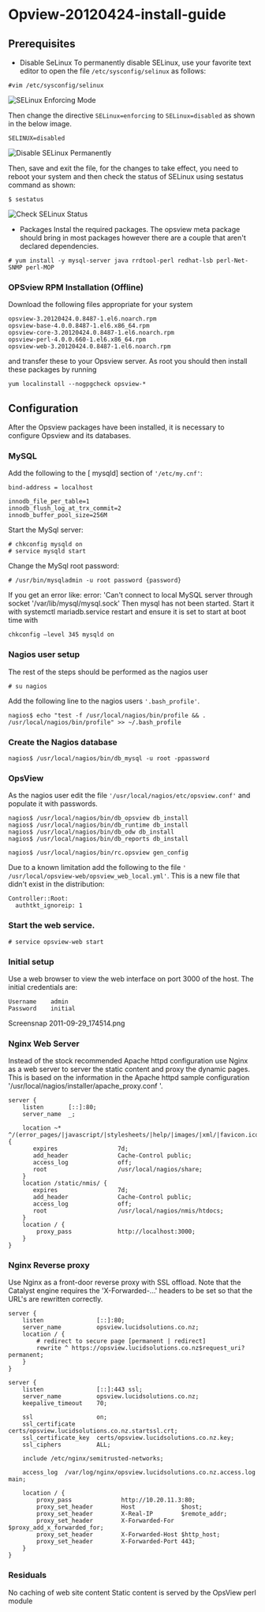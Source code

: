# Opview-20120424-install-guide

## Prerequisites

* Disable SeLinux
To permanently disable SELinux, use your favorite text editor to open the file `/etc/sysconfig/selinux` as follows:
```
#vim /etc/sysconfig/selinux
```
![SELinux Enforcing Mode](https://www.tecmint.com/wp-content/uploads/2016/07/SELinux-Enforcing-Mode.png)

Then change the directive `SELinux=enforcing` to `SELinux=disabled` as shown in the below image.
```
SELINUX=disabled
```
![Disable SELinux Permanently](https://www.tecmint.com/wp-content/uploads/2016/07/Disable-SELinux.png)

Then, save and exit the file, for the changes to take effect, you need to reboot your system and then check the status of SELinux using sestatus command as shown:
```
$ sestatus
```
![Check SELinux Status](https://www.tecmint.com/wp-content/uploads/2016/07/Check-SELinux-Status.png)

* Packages
Instal the required packages. The opsview meta package should bring in most packages however there are a couple that aren't declared dependencies.
```
# yum install -y mysql-server java rrdtool-perl redhat-lsb perl-Net-SNMP perl-MOP
```
### OPSview RPM Installation (Offline)
Download the following files appropriate for your system
```
opsview-3.20120424.0.8487-1.el6.noarch.rpm
opsview-base-4.0.0.8487-1.el6.x86_64.rpm
opsview-core-3.20120424.0.8487-1.el6.noarch.rpm
opsview-perl-4.0.0.660-1.el6.x86_64.rpm
opsview-web-3.20120424.0.8487-1.el6.noarch.rpm
```
and transfer these to your Opsview server.
As root you should then install these packages by running
```
yum localinstall --nogpgcheck opsview-*
```
## Configuration
After the Opsview packages have been installed, it is necessary to configure Opsview and its databases.
### MySQL
Add the following to the [ mysqld] section of `'/etc/my.cnf'`:
```
bind-address = localhost

innodb_file_per_table=1
innodb_flush_log_at_trx_commit=2
innodb_buffer_pool_size=256M
```
 Start the MySql server:
```
# chkconfig mysqld on
# service mysqld start
```
Change the MySql root password:
```
# /usr/bin/mysqladmin -u root password {password}
```

If you get an error like:
error: 'Can't connect to local MySQL server through socket '/var/lib/mysql/mysql.sock'
Then mysql has not been started. Start it with systemctl mariadb.service restart and ensure it is set to start at boot time with 
```
chkconfig –level 345 mysqld on
```
### Nagios user setup
The rest of the steps should be performed as the nagios user
```
# su nagios
```
Add the following line to the nagios users `'.bash_profile'`.
```
nagios$ echo "test -f /usr/local/nagios/bin/profile && . /usr/local/nagios/bin/profile" >> ~/.bash_profile
```
### Create the Nagios database
```
nagios$ /usr/local/nagios/bin/db_mysql -u root -ppassword
```
### OpsView
As the nagios user edit the file `'/usr/local/nagios/etc/opsview.conf'` and populate it with passwords.
```
nagios$ /usr/local/nagios/bin/db_opsview db_install
nagios$ /usr/local/nagios/bin/db_runtime db_install
nagios$ /usr/local/nagios/bin/db_odw db_install
nagios$ /usr/local/nagios/bin/db_reports db_install

nagios$ /usr/local/nagios/bin/rc.opsview gen_config
```
Due to a known limitation add the following to the file `' /usr/local/opsview-web/opsview_web_local.yml'`. This is a new file that didn't exist in the distribution:
```
Controller::Root:
  authtkt_ignoreip: 1
```
### Start the web service.
```
# service opsview-web start
```
### Initial setup
Use a web browser to view the web interface on port 3000 of the host. The initial credentials are:
```
Username	admin
Password	initial
 ```

Screensnap 2011-09-29_174514.png
 

### Nginx Web Server
Instead of the stock recommended Apache httpd configuration use Nginx as a web server to server the static content and proxy the dynamic pages.  This is based on the information in the Apache httpd sample configuration '/usr/local/nagios/installer/apache_proxy.conf
'.
```
server {
    listen       [::]:80;
    server_name  _;

    location ~* ^/(error_pages/|javascript/|stylesheets/|help/|images/|xml/|favicon.ico|graphs/|static/|media/) {
       expires                 7d;
       add_header              Cache-Control public;
       access_log              off;
       root                    /usr/local/nagios/share;
    }
    location /static/nmis/ {
       expires                 7d;
       add_header              Cache-Control public;
       access_log              off;
       root                    /usr/local/nagios/nmis/htdocs;
    }
    location / {
        proxy_pass             http://localhost:3000;
    }
}
```

### Nginx Reverse proxy
Use Nginx as a front-door reverse proxy with SSL offload. Note that the Catalyst engine requires the 'X-Forwarded-...' headers to be set so that the URL's are rewritten correctly.
```
server {
    listen               [::]:80;
    server_name          opsview.lucidsolutions.co.nz;
    location / {
        # redirect to secure page [permanent | redirect]
        rewrite ^ https://opsview.lucidsolutions.co.nz$request_uri? permanent;
    }
}

server {
    listen               [::]:443 ssl;
    server_name          opsview.lucidsolutions.co.nz;
    keepalive_timeout    70;

    ssl                  on;
    ssl_certificate      certs/opsview.lucidsolutions.co.nz.startssl.crt;
    ssl_certificate_key  certs/opsview.lucidsolutions.co.nz.key;
    ssl_ciphers          ALL;

    include /etc/nginx/semitrusted-networks;

    access_log  /var/log/nginx/opsview.lucidsolutions.co.nz.access.log  main;

    location / {
        proxy_pass              http://10.20.11.3:80;
        proxy_set_header        Host             $host;
        proxy_set_header        X-Real-IP        $remote_addr;
        proxy_set_header        X-Forwarded-For  $proxy_add_x_forwarded_for;
        proxy_set_header        X-Forwarded-Host $http_host;
        proxy_set_header        X-Forwarded-Port 443;
    }
}
```
### Residuals
No caching of web site content
Static content is served by the OpsView perl module
